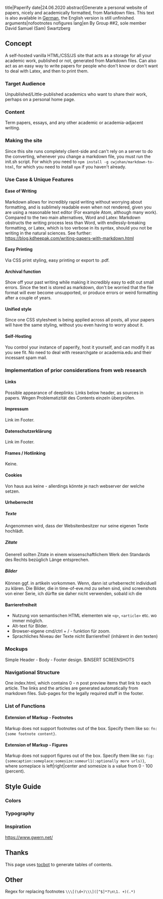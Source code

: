 title|Paperify
date|24.06.2020
abstract|Generate a personal website of papers, nicely and academically formatted, from Markdown files. This text is also available in <a href="2020-06-24-documentation-de-nopreview"> German</a>, the English version is still unfinished.
arguments|nofootnotes nofigures
lang|en
By Group \##2, sole member David Samuel (Sam) Swartzberg

## Concept

A self-hosted vanilla HTML/CSS/JS site that acts as a storage for all your academic work, published or not, generated from Markdown files. Can also act as an easy way to write papers for people who don't know or don't want to deal with Latex, and then to print them.

### Target Audience

Unpublished/Little-published academics who want to share their work, perhaps on a personal home page.

### Content

Term papers, essays, and any other academic or academia-adjacent writing.

### Making the site

Since this site runs completely client-side and can't rely on a server to do the converting, whenever you change a markdown file, you must run the init.sh script.
For which you need to `npm install -g cwjohan/markdown-to-html`, for which you need to install `npm` if you haven't already.

### Use Case & Unique Features

#### Ease of Writing

Markdown allows for incredibly rapid writing without worrying about formatting, and is sublimely readable even when not rendered, given you are using a reasonable text editor (For example Atom, although many work).
Compared to the two main alternatives, Word and Latex:
Markdown obstructs the writing process less than Word, with endlessly-breaking formatting, or Latex, which is too verbose in its syntax, should you not be writing in the natural sciences.
See further: https://blog.kdheepak.com/writing-papers-with-markdown.html

#### Easy Printing

Via CSS print styling, easy printing or export to .pdf.

#### Archival function

Show off your past writing while making it incredibly easy to edit out small errors. Since the text is stored as markdown, don't be worried that the file format will ever become unsupported, or produce errors or weird formatting after a couple of years.

#### Unified style

Since one CSS stylesheet is being applied across all posts, all your papers will have the same styling, without you even having to worry about it.

#### Self-Hosting

You control your instance of paperify, host it yourself, and can modify it as you see fit. No need to deal with researchgate or academia.edu and their incessant spam mail.

 ### Implementation of prior considerations from web research

 #### Links

 Possible appearance of deeplinks: Links below header, as sources in papers. Wegen Problematizität des Contents einzeln überprüfen.

 #### Impressum

 Link im Footer.

 #### Datenschutzerklärung

Link im Footer.

 ####  Frames / Hotlinking

 Keine.

 #### Cookies

Von haus aus keine - allerdings könnte je nach webserver der welche setzen.

#### Urheberrecht

##### Texte

Angenommen wird, dass der Websitenbesitzer nur seine eigenen Texte hochlädt.

##### Zitate

Generell sollten Zitate in einem wissenschaftlichem Werk den Standards des Rechts bezüglich Länge entsprechen.

##### Bilder

Können ggf. in artikeln vorkommen. Wenn, dann ist urheberrecht individuell zu klären. Die Bilder, die in time-of-eve.md zu sehen sind, sind screenshots von einer Serie, ich dürfte sie daher nicht verwenden, sobald ich die

#### Barrierefreiheit

- Nutzung von semantischen HTML elementen wie `<q>`, `<article>` etc. wo immer möglich.
- Alt-text für Bilder.
- Browser-eigene cmd/ctrl + / - funktion für zoom.
- Sprachliches Niveau der Texte nicht Barrierefrei! (inhärent in den texten)

 ### Mockups

 Simple Header - Body - Footer design.
 $INSERT SCREENSHOTS

 ### Navigational Structure

 One index.html, which contains 0 - n post preview items that link to each article.
 The links and the articles are generated automatically from markdown files.
 Sub-pages for the legally required stuff in the footer.

 ### List of Functions

 #### Extension of Markup - Footnotes

 Markup does not support footnotes out of the box. Specify them like so: `fn:{some footnote content}`.

 #### Extension of Markup - Figures

 Markup does not support figures out of the box. Specify them like so: `fig:{somecaption:someplace:somesize:someurl1(:optionally more urls)}`, where someplace is left|right|center and somesize is a value from 0 - 100 (percent).

 ## Style Guide

 ### Colors

 ### Typography

 ### Inspiration

 https://www.gwern.net/

 ## Thanks

 This page uses [tocbot](https://tscanlin.github.io/tocbot/) to generate tables of contents.

 ## Other

 Regex for replacing footnotes `\\\[(\d+)\\\]([^$]*?\n\1. +)(.*)`
